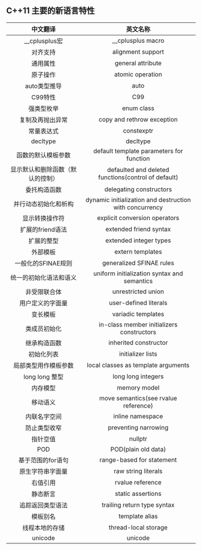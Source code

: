 ## C++11 主要的新语言特性     
|中文翻译|英文名称|       
|:------:|:------:|       
|__cplusplus宏|__cplusplus macro|       
|对齐支持|alignment support|      
|通用属性|general attribute|      
|原子操作|atomic operation|     
|auto类型推导|auto|       
|C99特性|C99|     
|强类型枚举|enum class|       
|复制及再抛出异常|copy and rethrow exception|     
|常量表达式|constexptr|     
|decltype|decltype|     
|函数的默认模板参数|default template parameters for function|     
|显示默认和删除函数（默认的控制）|defaulted and deleted functions(control of default)|      
|委托构造函数|delegating constructors|      
|并行动态初始化和析构|dynamic initialization and destruction with concurrency|      
|显示转换操作符|explicit conversion operators|      
|扩展的friend语法|extended friend syntax|     
|扩展的整型|extended integer types|     
|外部模板|extern templates|       
|一般化的SFINAE规则|generalized SFINAE rules|     
|统一的初始化语法和语义|uniform initialization syntax and semantics|      
|非受限联合体|unrestricted union|       
|用户定义的字面量|user-defined literals|      
|变长模板|variadic templates|       
|类成员初始化|in-class member initializers constructors|     
|继承构造函数|inherited constructor|
|初始化列表|initializer lists|      
|局部类型用作模板参数|local classes as template arguments|      
|long long 整型|long long integers|       
|内存模型|memory model|     
|移动语义|move semantics(see rvalue reference)|     
|内联名字空间|inline namespace|       
|防止类型收窄|preventing narrowing|     
|指针空值|nullptr|        
|POD|POD(plain old data)|       
|基于范围的for语句|range-based for statement|     
|原生字符串字面量|raw string literals|      
|右值引用|rvalue reference|     
|静态断言|static assertions|      
|追踪返回类型语法|trailing return type syntax|      
|模板别名|template alias|     
|线程本地的存储|thread-local storage|     
|unicode|unicode|       
